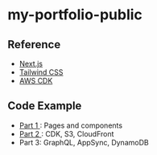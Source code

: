 # my-portfolio-public
## Reference

- [Next.js](https://nextjs.org/docs/getting-started)
- [Tailwind CSS](https://tailwindcss.com/docs)
- [AWS CDK](https://docs.aws.amazon.com/cdk/v2/guide/home.html)

## Code Example
- [Part 1 ](https://github.com/PlengNakdee/my-portfolio-public/tree/part1): Pages and components
- [Part 2 ](https://github.com/PlengNakdee/my-portfolio-public/tree/part2): CDK, S3, CloudFront
- Part 3: GraphQL, AppSync, DynamoDB
